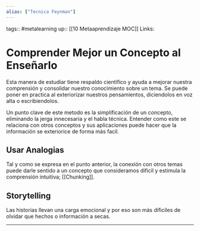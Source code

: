 ```yaml
---
alias: ["Tecnica Feynman"]
---
```


tags:: #metalearning
up:: [[10 Metaaprendizaje MOC]]
Links: 
# Comprender Mejor un Concepto al Enseñarlo
Esta manera de estudiar tiene respaldo científico y ayuda a mejorar nuestra comprensión y consolidar nuestro conocimiento sobre un tema. Se puede poner en practica al exteriorizar nuestros pensamientos, diciendolos en voz alta o escribiendolos.

Un punto clave de este metodo es la simplificación de un concepto, eliminando la jerga innecesaria y el habla técnica. Entender como este se relaciona con otros conceptos y sus aplicaciones puede hacer que la información se exteriorice de forma más facil.

## Usar Analogias
Tal y como se expresa en el punto anterior, la conexión con otros temas puede darle sentido a un concepto que consideramos dificil y estimula la comprensión intuitiva; [[Chunking]].

## Storytelling
Las historias llevan una carga emocional y por eso son más dificiles de olvidar que hechos o información a secas.
___

